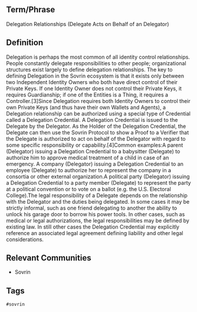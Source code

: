 ## Term/Phrase
Delegation Relationships (Delegate Acts on Behalf of an Delegator)

## Definition
Delegation is perhaps the most common of all identity control relationships. People constantly delegate responsibilities to other people; organizational structures exist largely to define delegation relationships. The key to defining Delegation in the Sovrin ecosystem is that it exists only between two Independent Identity Owners who both have direct control of their Private Keys. If one Identity Owner does not control their Private Keys, it requires Guardianship; if one of the Entities is a Thing, it requires a Controller.[3]Since Delegation requires both Identity Owners to control their own Private Keys (and thus have their own Wallets and Agents), a Delegation relationship can be authorized using a special type of Credential called a Delegation Credential. A Delegation Credential is issued to the Delegate by the Delegator. As the Holder of the Delegation Credential, the Delegate can then use the Sovrin Protocol to show a Proof to a Verifier that the Delegate is authorized to act on behalf of the Delegator with regard to some specific responsibility or capability.[4]Common examples:A parent (Delegator) issuing a Delegation Credential to a babysitter (Delegate) to authorize him to approve medical treatment of a child in case of an emergency. A company (Delegator) issuing a Delegation Credential to an employee (Delegate) to authorize her to represent the company in a consortia or other external organization.A political party (Delegator) issuing a Delegation Credential to a party member (Delegate) to represent the party at a political convention or to vote on a ballot (e.g. the U.S. Electoral College).The legal responsibility of a Delegate depends on the relationship with the Delegator and the duties being delegated. In some cases it may be strictly informal, such as one friend delegating to another the ability to unlock his garage door to borrow his power tools. In other cases, such as medical or legal authorizations, the legal responsibilities may be defined by existing law. In still other cases the Delegation Credential may explicitly reference an associated legal agreement defining liability and other legal considerations.

## Relevant Communities
* Sovrin

## Tags
```
#sovrin
```
